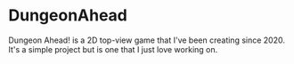 # DungeonAhead
Dungeon Ahead! is a 2D top-view game that I've been creating since 2020. It's a simple project but is one that I just love working on.
